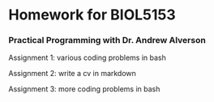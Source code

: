 # Homework for BIOL5153
### Practical Programming with Dr. Andrew Alverson

Assignment 1: various coding problems in bash

Assignment 2: write a cv in markdown

Assignment 3: more coding problems in bash
